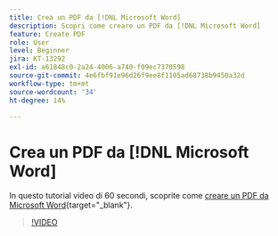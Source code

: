 ```yaml
---
title: Crea un PDF da [!DNL Microsoft Word]
description: Scopri come creare un PDF da [!DNL Microsoft Word]
feature: Create PDF
role: User
level: Beginner
jira: KT-13292
exl-id: a61848c0-2a24-4006-a740-f09ec7370598
source-git-commit: 4e6fbf91e96d26f9ee8f1105ad68738b9450a32d
workflow-type: tm+mt
source-wordcount: '34'
ht-degree: 14%

---
```


# Crea un PDF da [!DNL Microsoft Word]

In questo tutorial video di 60 secondi, scoprite come [creare un PDF da Microsoft Word](https://www.adobe.com/it/acrobat/online/word-to-pdf.html){target="_blank"}.

>[!VIDEO](https://video.tv.adobe.com/v/342627?quality=12&learn=on&hidetitle=true)
